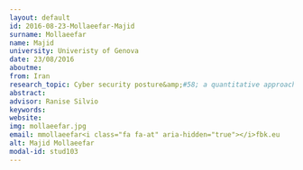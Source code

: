 ```yaml
---
layout: default 
id: 2016-08-23-Mollaeefar-Majid
surname: Mollaeefar
name: Majid
university: Univeristy of Genova
date: 23/08/2016
aboutme: 
from: Iran
research_topic: Cyber security posture&amp;#58; a quantitative approach
abstract: 
advisor: Ranise Silvio
keywords: 
website: 
img: mollaeefar.jpg
email: mmollaeefar<i class="fa fa-at" aria-hidden="true"></i>fbk.eu
alt: Majid Mollaeefar
modal-id: stud103
---
```

